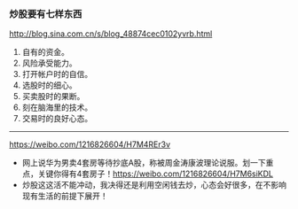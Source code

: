 ### 炒股要有七样东西
http://blog.sina.com.cn/s/blog_48874cec0102yvrb.html
1. 自有的资金。
2. 风险承受能力。
3. 打开帐户时的自信。
4. 选股时的细心。
5. 买卖股时的果断。
6. 刻在脑海里的技术。
7. 交易时的良好心态。
---
https://weibo.com/1216826604/H7M4REr3v
- 网上说华为男卖4套房等待抄底A股，称被周金涛康波理论说服。划一下重点，关键你得有4套房子！​​​​
https://weibo.com/1216826604/H7M6siKDL
- 炒股这这活不能冲动，我决得还是利用空闲钱去炒，心态会好很多，在不影响现有生活的前提下展开！
